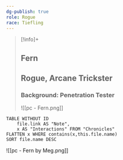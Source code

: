 ```yaml
---
dg-publish: true
role: Rogue
race: Tiefling
---
```


> [!info]+
> ## Fern
> ## Rogue, Arcane Trickster
> ### Background: Penetration Tester
> ![[pc - Fern.png]]


```dataview
TABLE WITHOUT ID
	file.link AS "Note", 
	x AS "Interactions" FROM "Chronicles"
FLATTEN x WHERE contains(x,this.file.name) 
SORT file.name DESC
```


![[pc - Fern by Meg.png]]